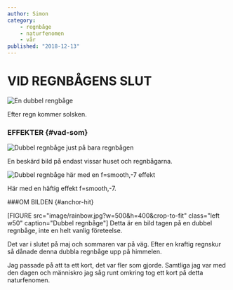 ```yaml
---
author: Simon
category:
    - regnbåge
    - naturfenomen
    - vår
published: "2018-12-13"
---
```

VID REGNBÅGENS SLUT
==================================


<img src="img/rainbow.jpg" alt="En dubbel rengbåge" class="full-width" />




Efter regn kommer solsken.

<!--more-->


### EFFEKTER {#vad-som}
<img src="image/rainbow.jpg?w=600&area=20,20,34,20" class="center" alt="Dubbel regnbåge just på bara regnbågen">


En beskärd bild på endast vissar huset och regnbågarna.

<img src="image/rainbow.jpg?w=500&area=20,20,34,20&f=smooth,-7" class="center" alt="Dubbel regnbåge här med en f=smooth,-7 effekt">

Här med en häftig effekt f=smooth,-7.


###OM BILDEN {#anchor-hit}

[FIGURE src="image/rainbow.jpg?w=500&h=400&crop-to-fit" class="left w50" caption="Dubbel regnbåge"] Detta är en bild tagen på en dubbel regnbåge, inte en helt vanlig företeelse.

Det var i slutet på maj och sommaren var på väg.
Efter en kraftig regnskur så dånade denna dubbla regnbåge upp på himmelen.

Jag passade på att ta ett kort, det var fler som gjorde. Samtliga jag var med den dagen och människro jag såg runt omkring tog ett kort på detta naturfenomen.
